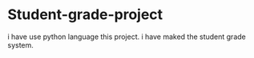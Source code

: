 # Student-grade-project
i have use python language this project. i have maked the student grade system.
